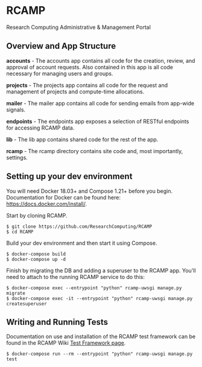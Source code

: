 # RCAMP
Research Computing Administrative &amp; Management Portal

## Overview and App Structure

**accounts** - The accounts app contains all code for the creation, review, and approval of account requests. Also contained in this app is all code necessary for managing users and groups.

**projects** - The projects app contains all code for the request and management of projects and compute-time allocations.

**mailer** - The mailer app contains all code for sending emails from app-wide signals.

**endpoints** - The endpoints app exposes a selection of RESTful endpoints for accessing RCAMP data.

**lib** - The lib app contains shared code for the rest of the app.

**rcamp** - The rcamp directory contains site code and, most importantly, settings.

## Setting up your dev environment
You will need Docker 18.03+ and Compose 1.21+ before you begin. Documentation for Docker can be found here: https://docs.docker.com/install/.

Start by cloning RCAMP.
```
$ git clone https://github.com/ResearchComputing/RCAMP
$ cd RCAMP
```

Build your dev environment and then start it using Compose.
```
$ docker-compose build
$ docker-compose up -d
```

Finish by migrating the DB and adding a superuser to the RCAMP app. You'll need to attach to the running RCAMP service to do this:
```
$ docker-compose exec --entrypoint "python" rcamp-uwsgi manage.py migrate
$ docker-compose exec -it --entrypoint "python" rcamp-uwsgi manage.py createsuperuser
```

## Writing and Running Tests
Documentation on use and installation of the RCAMP test framework can be found in the RCAMP Wiki [Test Framework page](https://github.com/ResearchComputing/RCAMP/wiki/Test-Framework).

```
$ docker-compose run --rm --entrypoint "python" rcamp-uwsgi manage.py test
```
